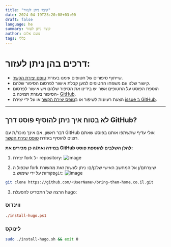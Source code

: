 ```yaml
---
title: "קיצד ניתן לעזור"
date: 2024-04-19T23:20:08+03:00
draft: false
language: he
summary: קיצד ניתן לעזור
author: נועם אלום
tags: כללי
---
```


# דרכים בהן ניתן לעזור:

- שייתוף סיפורים של חטופים עימנו בעזרת [טופס יצירת הקשר](/contact/).
- קישור שלנו עם משפחו החטופים למען קבלת אישור לפרסום הסיפור שלהם.
- הוספת הפוסט על החטופים אשר יש בידינו את הסיפור שלהם ויש אישור לפרסום הסיפור בעזרת תמיכה ב- [GitHub](https://github.com/Noam-Alum/bring-them-home.co.il).
- הצעת רעיונות לשיפור או ב[טופס יצירת הקשר](/contact/) או על ידי יצירת [issue ב GitHub](https://github.com/Noam-Alum/bring-them-home.co.il/issues
).

---

## לא בטוח איך ניתן להוסיף פוסט דרך GitHub?
דבר ראשון, אם אינך מוכר/ת  עם GitHub אולי עדיף שתשתפו אותנו בפוסט שאתם רוצים להוסיף בעזרת [טופס יצירת הקשר](/contact/).

**במידה ואת/ה כן מכירים את GitHub להלן השלבים להוספת פוסט:**
1. יצירת fork ל- repository:
![image](https://docs.github.com/assets/cb-40742/mw-1440/images/help/repository/fork-button.webp)

2. שכפול ה fork שיצרתם/ן אל המחשב האישי שלכן/ם:
    ניתן לעשות זאת מהשורת פקודות על ידי שימוש ב`git`:
![image](https://docs.github.com/assets/cb-69468/mw-1440/images/help/repository/https-url-clone-cli.webp)

<div style="direction: ltr !important;">

```sh
git clone https://github.com/<UserName>/bring-them-home.co.il.git
```

</div>

3. הרצה של התסריט להפעלת hugo:

### ווינדוס

<div style="direction: ltr !important;">

```ps
./install-hugo.ps1  
```

</div>

### לינוקס

<div style="direction: ltr !important;">

```sh
sudo ./install-hugo.sh && exit 0
```

</div>